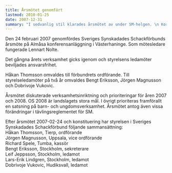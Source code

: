 ```yaml
---
title: Årsmötet genomfört
lastmod: 2010-01-25
date: 2007-12-31
summary: "I sedvanlig stil klarades årsmötet av under SM-helgen. \n Kort information från årsmötet 2007  \nDe nya tävlingsreglerna för SM, DOC-fil, 29kB (nytt fönster)"
---
```


Den 24 februari 2007 genomfördes Sveriges Synskadades Schackförbunds årsmöte på Almåsa konferensanläggning i Västerhaninge. Som mötesledare fungerade Lennart Nolte.

Det gångna årets verksamhet gicks igenom och styrelsens ledamöter beviljades ansvarsfrihet.

Håkan Thomsson omvaldes till förbundrets ordförande. Till styrelseledamöter på två år omvaldes Bengt Eriksson, Jörgen Magnusson och Dobrivoje Vukovic.

Årsmötet diskuterade verksamhetsinriktning och prioriteringar för åren 2007 och 2008. OS 2008 är landslagets stora mål. I övrigt prioriteras framförallt en satsning på barn- och ungdomsverksamhet. Årsmötet antog även vissa förändringar i tävlingsreglementet för SM.

Efter årsmötet 2007-02-24 och konstituering har styrelsen i Sveriges Synskadades Schackförbund följande sammansättning:  
Håkan Thomsson, Tierp, ordförande  
Jörgen Magnusson, Uppsala, vice ordförande  
Richard Spele, Tumba, kassör  
Bengt Eriksson, Stockholm, sekreterare  
Leif Jeppsson, Stockholm, ledamot  
Lars-Erik Lindgren, Stockholm, ledamot  
Dobrivoje Vukovic, Hudiksvall, ledamot